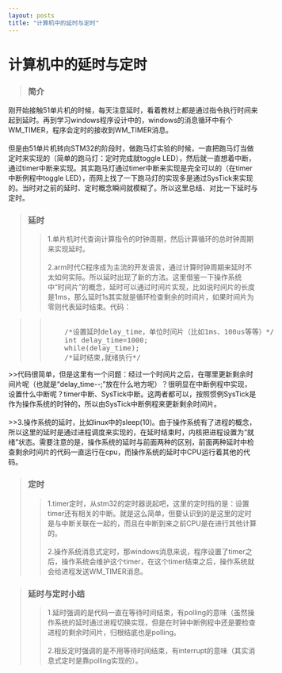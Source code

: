 ```yaml
---
layout: posts
title: "计算机中的延时与定时"
---
```


# 计算机中的延时与定时
>### 简介
刚开始接触51单片机的时候，每天注意延时，看着教材上都是通过指令执行时间来起到延时。再到学习windows程序设计中的，windows的消息循环中有个WM_TIMER，程序会定时的接收到WM_TIMER消息。<br><br>
但是由51单片机转向STM32的阶段时，做跑马灯实验的时候，一直把跑马灯当做定时来实现的（简单的跑马灯：定时完成就toggle LED），然后就一直想着中断，通过timer中断来实现。其实跑马灯通过timer中断来实现是完全可以的（在timer中断例程中toggle LED），而网上找了一下跑马灯的实现多是通过SysTick来实现的。当时对之前的延时、定时概念瞬间就模糊了。所以这里总结、对比一下延时与定时。
>### 延时
>>1.单片机时代查询计算指令的时钟周期，然后计算循环的总时钟周期来实现延时。<br><br>
2.arm时代C程序成为主流的开发语言，通过计算时钟周期来延时不太如何实际。所以延时出现了新的方法。这里借鉴一下操作系统中“时间片”的概念，延时可以通过时间片实现，比如说时间片的长度是1ms，那么延时1s其实就是循环检查剩余的时间片，如果时间片为零则代表延时结束。代码：<br>
<blockquote><blockquote>
<xmp class="prettyprint">
	/*设置延时delay_time，单位时间片（比如1ms、100us等等）*/
	int delay_time=1000;
	while(delay_time);
	/*延时结束,就绪执行*/
</xmp>
</blockquote></blockquote>
>>代码很简单，但是这里有一个问题：经过一个时间片之后，在哪里更新剩余时间片呢（也就是“delay_time--;”放在什么地方呢）？很明显在中断例程中实现，设置什么中断呢？timer中断、SysTick中断。这两者都可以，按照惯例SysTick是作为操作系统的时钟的，所以由SysTick中断例程来更新剩余时间片。<br><br>
>>3.操作系统的延时，比如linux中的sleep(10)。由于操作系统有了进程的概念，所以这里的延时是通过进程调度来实现的，在延时结束时，内核把进程设置为“就绪”状态。需要注意的是，操作系统的延时与前面两种的区别，前面两种延时中检查剩余时间片的代码一直运行在cpu，而操作系统的延时中CPU运行着其他的代码。

>### 定时
>>1.timer定时，从stm32的定时器说起吧，这里的定时指的是：设置timer还有相关的中断。就是这么简单，但要认识到的是这里的定时是与中断关联在一起的，而且在中断到来之前CPU是在进行其他计算的。<br><br>
2.操作系统消息式定时，那windows消息来说，程序设置了timer之后，操作系统会维护这个timer，在这个timer结束之后，操作系统就会给进程发送WM_TIMER消息。

>### 延时与定时小结
>>1.延时强调的是代码一直在等待时间结束，有polling的意味（虽然操作系统的延时通过进程切换实现，但是在时钟中断例程中还是要检查进程的剩余时间片，归根结底也是polling。<br><br>
2.相反定时强调的是不用等待时间结束，有interrupt的意味（其实消息式定时是靠polling实现的）。

